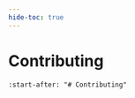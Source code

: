 ```yaml
---
hide-toc: true
---
```


# Contributing

```{include} ../CONTRIBUTING.md
:start-after: "# Contributing"

```
